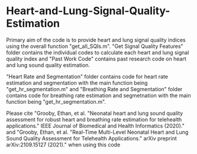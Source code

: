 # Heart-and-Lung-Signal-Quality-Estimation
Primary aim of the code is to provide heart and lung signal quality indices using the overall function "get_all_SQIs.m". "Get Signal Quality Features" folder contains the individual codes to calculate each heart and lung signal quality index and "Past Work Code" contains past research code on heart and lung sound quality estimation. 

"Heart Rate and Segmentation" folder contains code for heart rate estimation and segmentation with the main function being "get_hr_segmentation.m" and "Breathing Rate and Segmentation" folder contains code for breathing rate estimation and segmetnation with the main function being "get_hr_segmentation.m". 

Please cite "Grooby, Ethan, et al. "Neonatal heart and lung sound quality assessment for robust heart and breathing rate estimation for telehealth applications." IEEE Journal of Biomedical and Health Informatics (2020)." and "Grooby, Ethan, et al. "Real-Time Multi-Level Neonatal Heart and Lung Sound Quality Assessment for Telehealth Applications." arXiv preprint arXiv:2109.15127 (2021)." when using this code


